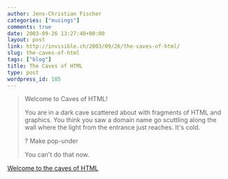 ```yaml
---
author: Jens-Christian Fischer
categories: ["musings"]
comments: true
date: 2003-09-26 13:27:48+00:00
layout: post
link: http://invisible.ch/2003/09/26/the-caves-of-html/
slug: the-caves-of-html
tags: ["blog"]
title: The Caves of HTML
type: post
wordpress_id: 185
---
```


<blockquote>Welcome to Caves of HTML!

You are in a dark cave scattered about with fragments of HTML and graphics.  You think you saw a domain name go scuttling along the wall where the light from the entrance just reaches.  It's cold.

? Make pop-under

You can't do that now.</blockquote>



[Welcome to the caves of HTML](http://gutfeldt.ch/matthias/blog/singleblog.php?entry=1064454714)

